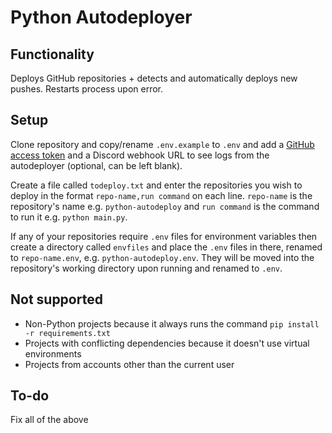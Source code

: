# Python Autodeployer

## Functionality

Deploys GitHub repositories + detects and automatically deploys new pushes. Restarts process upon error.

## Setup

Clone repository and copy/rename `.env.example` to `.env` and add a [GitHub access token](https://github.com/settings/tokens) and a Discord webhook URL to see logs from the autodeployer (optional, can be left blank).

Create a file called `todeploy.txt` and enter the repositories you wish to deploy in the format `repo-name,run command` on each line. `repo-name` is the repository's name e.g. `python-autodeploy` and `run command` is the command to run it e.g. `python main.py`.

If any of your repositories require `.env` files for environment variables then create a directory called `envfiles` and place the `.env` files in there, renamed to `repo-name.env`, e.g. `python-autodeploy.env`. They will be moved into the repository's working directory upon running and renamed to `.env`.

## Not supported

- Non-Python projects because it always runs the command `pip install -r requirements.txt`
- Projects with conflicting dependencies because it doesn't use virtual environments
- Projects from accounts other than the current user

## To-do

Fix all of the above